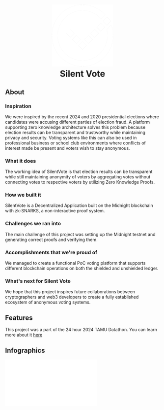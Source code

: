 <h1 align="center">
    <img src="https://raw.githubusercontent.com/SriramGaddam5/SilentVote/refs/heads/main/frontend/public/logo512.png" alt="Silent Vote Logo" width="200">
  <br>
  Silent Vote
</h1>

## About

### Inspiration

We were inspired by the recent 2024 and 2020 presidential elections where candidates were accusing different parties of election fraud. A platform supporting zero knowledge architecture solves this problem because election results can be transparent and trustworthy while maintaining privacy and security. Voting systems like this can also be used in professional business or school club environments where conflicts of interest made be present and voters wish to stay anonymous.

### What it does

The working idea of SilentVote is that election results can be transparent while still maintaining anonymity of voters by aggregating votes without connecting votes to respective voters by utilizing Zero Knowledge Proofs.

### How we built it

SilentVote is a Decentralized Application built on the Midnight blockchain with zk-SNARKS, a non-interactive proof system.

### Challenges we ran into

The main challenge of this project was setting up the Midnight testnet and generating correct proofs and verifying them.

### Accomplishments that we're proud of

We managed to create a functional PoC voting platform that supports different blockchain operations on both the shielded and unshielded ledger.

### What's next for Silent Vote

We hope that this project inspires future collaborations between cryptographers and web3 developers to create a fully established ecosystem of anonymous voting systems.

## Features

This project was a part of the 24 hour 2024 TAMU Datathon. You can learn more about it [here](https://www.tamudatathon.com/)


## Infographics
![infographics](/frontend/public/images/SilentVoteInfographics.pdf)